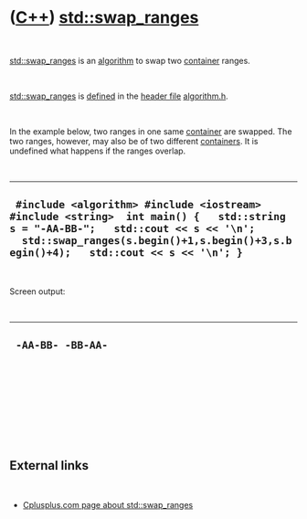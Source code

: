 



 

 

 

 

 

([C++](Cpp.htm)) [std::swap\_ranges](CppSwap_ranges.htm)
========================================================

 

[std::swap\_ranges](CppSwap_ranges.htm) is an
[algorithm](CppAlgorithm.htm) to swap two [container](CppContainer.htm)
ranges.

 

[std::swap\_ranges](CppSwap_ranges.htm) is [defined](CppDefinition.htm)
in the [header file](CppHeaderFile.htm)
[algorithm.h](CppAlgorithmH.htm).

 

In the example below, two ranges in one same
[container](CppContainer.htm) are swapped. The two ranges, however, may
also be of two different [containers](CppContainer.htm). It is undefined
what happens if the ranges overlap.

 

  -------------------------------------------------------------------------------------------------------------------------------------------------------------------------------------------------------------------------
  ` #include <algorithm> #include <iostream> #include <string>  int main() {   std::string s = "-AA-BB-";   std::cout << s << '\n';   std::swap_ranges(s.begin()+1,s.begin()+3,s.begin()+4);   std::cout << s << '\n'; }`
  -------------------------------------------------------------------------------------------------------------------------------------------------------------------------------------------------------------------------

 

Screen output:

 

  --------------------
  ` -AA-BB- -BB-AA-`
  --------------------

 

 

 

 

 

External links
--------------

 

-   [Cplusplus.com page about
    std::swap\_ranges](http://www.cplusplus.com/reference/algorithm/swap_ranges)

 

 

 

 

 





 



